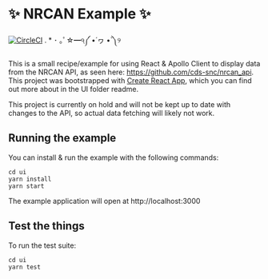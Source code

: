 # ✨ NRCAN Example ✨

[![CircleCI](https://circleci.com/gh/cds-snc/nrcan-example/tree/master.svg?style=svg)](https://circleci.com/gh/cds-snc/nrcan-example/tree/master) . \* ･ ｡ﾟ☆━੧༼ •́ ヮ •̀ ༽୨

This is a small recipe/example for using React & Apollo Client to display data from the NRCAN API, as seen here: https://github.com/cds-snc/nrcan_api. This project was bootstrapped with [Create React App](https://github.com/facebookincubator/create-react-app), which you can find out more about in the UI folder readme.

This project is currently on hold and will not be kept up to date with changes to the API, so actual data fetching will likely not work.

## Running the example

You can install & run the example with the following commands:

```
cd ui
yarn install
yarn start
```

The example application will open at http://localhost:3000

## Test the things

To run the test suite:

```
cd ui
yarn test
```
